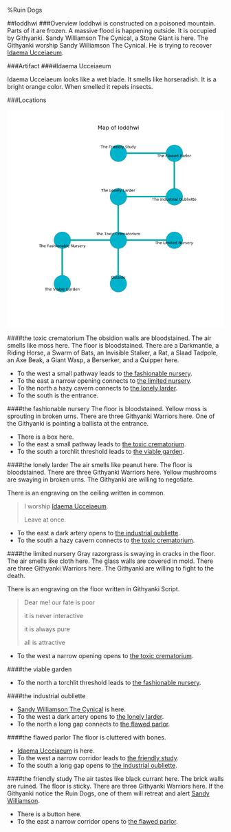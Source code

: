 %Ruin Dogs

##Ioddhwi
###Overview
Ioddhwi is constructed on a poisoned mountain. Parts of it are frozen. A massive flood is happening outside. It is occupied by Githyanki. <a name="Sandy-Williamson-The-Cynical"></a>Sandy Williamson The Cynical, a Stone Giant is here. The Githyanki worship Sandy Williamson The Cynical. He  is trying to recover [Idaema Ucceiaeum](#Idaema-Ucceiaeum). 



###Artifact
####<a name="Idaema-Ucceiaeum"></a>Idaema Ucceiaeum


Idaema Ucceiaeum looks like a wet blade. It smells like horseradish. It is a bright orange color. When smelled it repels insects. 





###Locations


![](../v2/images/Ioddhwi.png)

####<a name="the-toxic-crematorium"></a>the toxic crematorium
The obsidion walls are bloodstained. The air smells like moss here. The floor is bloodstained. There are a Darkmantle, a Riding Horse, a Swarm of Bats, an Invisible Stalker, a Rat, a Slaad Tadpole, an Axe Beak, a Giant Wasp, a Berserker, and a Quipper here. 



* To the west a small pathway leads to [the fashionable nursery](#the-fashionable-nursery).
* To the east a narrow opening connects to [the limited nursery](#the-limited-nursery).
* To the north a hazy cavern connects to [the lonely larder](#the-lonely-larder).
* To the south is the entrance.


####<a name="the-fashionable-nursery"></a>the fashionable nursery
The floor is bloodstained. Yellow moss is sprouting in broken urns. There are three Githyanki Warriors here. One of the Githyanki is pointing a ballista at the entrance. 



* There is a box here.
* To the east a small pathway leads to [the toxic crematorium](#the-toxic-crematorium).
* To the south a torchlit threshold leads to [the viable garden](#the-viable-garden).


####<a name="the-lonely-larder"></a>the lonely larder
The air smells like peanut here. The floor is bloodstained. There are three Githyanki Warriors here. Yellow mushrooms are swaying in broken urns. The Githyanki are willing to negotiate. 

There is an engraving on the ceiling written in common. 

> I worship [Idaema Ucceiaeum](#Idaema-Ucceiaeum).
>
> Leave at once.
>


* To the east a dark artery opens to [the industrial oubliette](#the-industrial-oubliette).
* To the south a hazy cavern connects to [the toxic crematorium](#the-toxic-crematorium).


####<a name="the-limited-nursery"></a>the limited nursery
Gray razorgrass is swaying in cracks in the floor. The air smells like cloth here. The glass walls are covered in mold. There are three Githyanki Warriors here. The Githyanki are willing to fight to the death. 

There is an engraving on the floor written in Githyanki Script. 

> Dear me! our fate is poor
>
> it is never interactive
>
> it is always pure
>
> all is attractive
>


* To the west a narrow opening opens to [the toxic crematorium](#the-toxic-crematorium).


####<a name="the-viable-garden"></a>the viable garden




* To the north a torchlit threshold leads to [the fashionable nursery](#the-fashionable-nursery).


####<a name="the-industrial-oubliette"></a>the industrial oubliette




* [Sandy Williamson The Cynical](#Sandy-Williamson-The-Cynical) is here.
* To the west a dark artery opens to [the lonely larder](#the-lonely-larder).
* To the north a long gap connects to [the flawed parlor](#the-flawed-parlor).


####<a name="the-flawed-parlor"></a>the flawed parlor
The floor is cluttered with bones. 



* [Idaema Ucceiaeum](#Idaema-Ucceiaeum) is here.
* To the west a narrow corridor leads to [the friendly study](#the-friendly-study).
* To the south a long gap opens to [the industrial oubliette](#the-industrial-oubliette).


####<a name="the-friendly-study"></a>the friendly study
The air tastes like black currant here. The brick walls are ruined. The floor is sticky. There are three Githyanki Warriors here. If the Githyanki notice the Ruin Dogs, one of them will retreat and alert [Sandy Williamson](#Sandy-Williamson). 



* There is a button here.
* To the east a narrow corridor opens to [the flawed parlor](#the-flawed-parlor).


